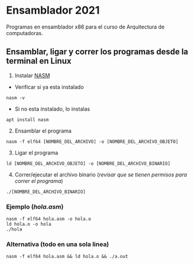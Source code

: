 # Ensamblador 2021

Programas en ensamblador x86 para el curso de Arquitectura de computadoras.

## Ensamblar, ligar y correr los programas desde la terminal en Linux
1. Instalar [NASM](https://github.com/netwide-assembler/nasm)
- Verificar si ya esta instalado
```
nasm -v
```
- Si no esta instalado, lo instalas
```
apt install nasm
```
2. Ensamblar el programa
```
nasm -f elf64 [NOMBRE_DEL_ARCHIVO] -o [NOMBRE_DEL_ARCHIVO_OBJETO]
```
3. Ligar el programa
```
ld [NOMBRE_DEL_ARCHIVO_OBJETO] -o [NOMBRE_DEL_ARCHIVO_BINARIO]
```
4. Correr/ejecutar el archivo binario (*revisar que se tienen permisos para correr el programa*)
```
./[NOMBRE_DEL_ARCHIVO_BINARIO]
```
### Ejemplo (*hola.asm*)
```
nasm -f elf64 hola.asm -o hola.o
ld hola.o -o hola
./hola
```
### Alternativa (todo en una sola linea)
```
nasm -f elf64 hola.asm && ld hola.o && ./a.out
```
